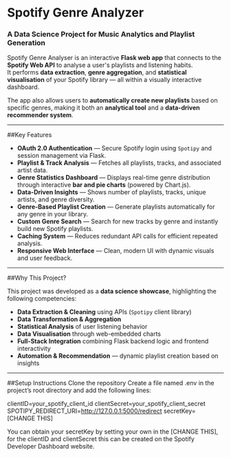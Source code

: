# Spotify Genre Analyzer

### A Data Science Project for Music Analytics and Playlist Generation

Spotify Genre Analyser is an interactive **Flask web app** that connects to the **Spotify Web API** to analyse a user's playlists and listening habits.  
It performs **data extraction**, **genre aggregation**, and **statistical visualisation** of your Spotify library — all within a visually interactive dashboard.

The app also allows users to **automatically create new playlists** based on specific genres, making it both an **analytical tool** and a **data-driven recommender system**.

---

##Key Features

- **OAuth 2.0 Authentication** — Secure Spotify login using `Spotipy` and session management via Flask.
- **Playlist & Track Analysis** — Fetches all playlists, tracks, and associated artist data.
- **Genre Statistics Dashboard** — Displays real-time genre distribution through interactive **bar and pie charts** (powered by Chart.js).
- **Data-Driven Insights** — Shows number of playlists, tracks, unique artists, and genre diversity.
- **Genre-Based Playlist Creation** — Generate playlists automatically for any genre in your library.
- **Custom Genre Search** — Search for new tracks by genre and instantly build new Spotify playlists.
- **Caching System** — Reduces redundant API calls for efficient repeated analysis.
- **Responsive Web Interface** — Clean, modern UI with dynamic visuals and user feedback.

---

##Why This Project?

This project was developed as a **data science showcase**, highlighting the following competencies:

- **Data Extraction & Cleaning** using APIs (`Spotipy` client library)
- **Data Transformation & Aggregation**
- **Statistical Analysis** of user listening behavior
- **Data Visualisation** through web-embedded charts
- **Full-Stack Integration** combining Flask backend logic and frontend interactivity
- **Automation & Recommendation** — dynamic playlist creation based on insights

---

##Setup Instructions
Clone the repository
Create a file named .env in the project’s root directory and add the following lines:

clientID=your_spotify_client_id
clientSecret=your_spotify_client_secret
SPOTIPY_REDIRECT_URI=http://127.0.0.1:5000/redirect
secretKey= [CHANGE THIS]

You can obtain your secretKey by setting your own in the [CHANGE THIS], for the clientID and clientSecret this can be created on the Spotify Developer Dashboard website.
